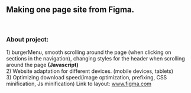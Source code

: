 <h2>Making one page site from Figma.</h2> <br>
<h3>About project:</h3>
1) burgerMenu, smooth scrolling around the page (when clicking on sections in the navigation), changing styles for the header when scrolling around the page <b>(Javascript)</b> <br>
2) Website adaptation for different devices. (mobile devices, tablets)  <br>
3) Optimizing download speed(image optimization, prefixing, CSS minification, Js minification)
Link to layout: <a href="https://www.figma.com/file/ClPSP7KCU1NbvxMXA914hlFk/travel-landing-page-jacobvoyles?node-id=0%3A1">www.figma.com</a>
